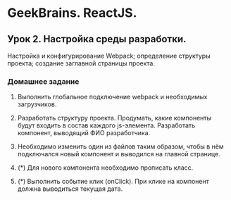# GeekBrains. ReactJS.


## Урок 2. Настройка среды разработки.
Настройка и конфигурирование Webpack; определение структуры проекта; создание заглавной страницы проекта.

### Домашнее задание

1. Выполнить глобальное подключение webpack и необходимых загрузчиков.

2. Разработать структуру проекта. Продумать, какие компоненты будут входить в состав каждого js-элемента. Разработать компонент, выводящий ФИО разработчика.

3. Необходимо изменить один из файлов таким образом, чтобы в нём подключался новый компонент и выводился на главной странице.

4. (*) Для нового компонента необходимо прописать класс.

5. (*) Выполнить событие клик (onClick). При клике на компонент должна выводиться текущая дата.